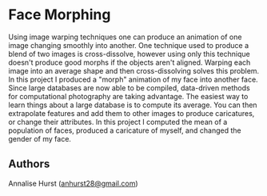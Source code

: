 # Face Morphing

Using image warping techniques one can produce an animation of one image changing smoothly into another. One technique used to produce a blend of two images is cross-dissolve, however using only this technique doesn't produce good morphs if the objects aren't aligned. Warping each image into an average shape and then cross-dissolving solves this problem. In this project I produced a "morph" animation of my face into another face. Since large databases are now able to be compiled, data-driven methods for computational photography are taking advantage. The easiest way to learn things about a large database is to compute its average. You can then extrapolate features and add them to other images to produce caricatures, or change their attributes. In this project I computed the mean of a population of faces, produced a caricature of myself, and changed the gender of my face.

## Authors

Annalise Hurst (anhurst28@gmail.com)


